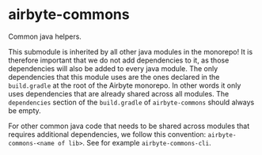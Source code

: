# airbyte-commons

Common java helpers.

This submodule is inherited by all other java modules in the monorepo! It is therefore important that we do not add dependencies to it, as those
dependencies will also be added to every java module. The only dependencies that this module uses are the ones declared in the `build.gradle` at the
root of the Airbyte monorepo. In other words it only uses dependencies that are already shared across all modules. The `dependencies` section of
the `build.gradle` of `airbyte-commons` should always be empty.

For other common java code that needs to be shared across modules that requires additional dependencies, we follow this
convention: `airbyte-commons-<name of lib>`. See for example `airbyte-commons-cli`.
